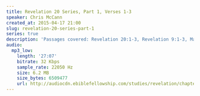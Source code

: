 ```yaml
---
title: Revelation 20 Series, Part 1, Verses 1-3
speaker: Chris McCann
created_at: 2015-04-17 21:00
slug: revelation-20-series-part-1
series: true
description: 'Passages covered: Revelation 20:1-3, Revelation 9:1-3, Matthew 12:25-29.'
audio:
  mp3_low:
    length: '27:07'
    bitrate: 32 Kbps
    sample_rate: 22050 Hz
    size: 6.2 MB
    size_bytes: 6509477
    url: http://audiocdn.ebiblefellowship.com/studies/revelation/chapter-20/2015.04.17_McCann_-_Revelation_20_Series_Part_1.mp3
---
```

